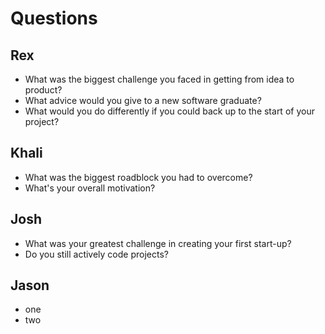 # Questions

## Rex

- What was the biggest challenge you faced in getting from idea to product?
- What advice would you give to a new software graduate?
- What would you do differently if you could back up to the start of your project?

## Khali

- What was the biggest roadblock you had to overcome?
- What's your overall motivation?


## Josh

- What was your greatest challenge in creating your first start-up?
- Do you still actively code projects?

## Jason

- one
- two
